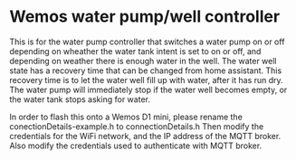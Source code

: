# Wemos water pump/well controller

This is for the water pump controller that switches a water pump on or off depending on wheather the water tank
intent is set to on or off, and depending on weather there is enough water in the well. The water well state has a recovery time
that can be changed from home assistant. This recovery time is to let the water well fill up with water, after it has run dry.
The water pump will immediately stop if the water well becomes empty, or the water tank stops asking for water.

In order to flash this onto a Wemos D1 mini, please rename the conectionDetails-example.h to connectionDetails.h
Then modify the credentials for the WiFi network, and the IP address of the MQTT broker.
Also modify the credentials used to authenticate with MQTT broker.